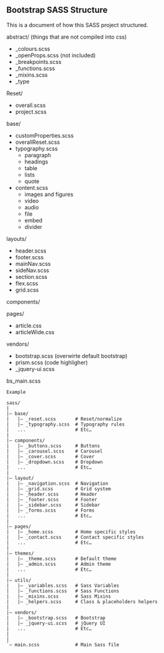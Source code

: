 ## Bootstrap SASS Structure

This is a document of how this SASS project structured.


abstract/ (things that are not compiled into css)
- _colours.scss
- _openProps.scss (not included)
- _breakpoints.scss
- _functions.scss
- _mixins.scss
- _type


Reset/
- overall.scss
- project.scss

base/
- customProperties.scss
- overallReset.scss
- typography.scss
    - paragraph
    - headings
    - table
    - lists
    - quote
- content.scss
    - images and figures
    - video
    - audio
    - file
    - embed
    - divider

layouts/
- header.scss
- footer.scss
- mainNav.scss
- sideNav.scss
- section.scss
- flex.scss
- grid.scss

components/


pages/
- article.css
- articleWide.css



vendors/
- bootstrap.scss (overwirte default bootstrap)
- prism.scss (code highligher)
- _jquery-ui.scss


bs_main.scss



```
Example

sass/
|
|– base/
|   |– _reset.scss       # Reset/normalize
|   |– _typography.scss  # Typography rules
|   ...                  # Etc…
|
|– components/
|   |– _buttons.scss     # Buttons
|   |– _carousel.scss    # Carousel
|   |– _cover.scss       # Cover
|   |– _dropdown.scss    # Dropdown
|   ...                  # Etc…
|
|– layout/
|   |– _navigation.scss  # Navigation
|   |– _grid.scss        # Grid system
|   |– _header.scss      # Header
|   |– _footer.scss      # Footer
|   |– _sidebar.scss     # Sidebar
|   |– _forms.scss       # Forms
|   ...                  # Etc…
|
|– pages/
|   |– _home.scss        # Home specific styles
|   |– _contact.scss     # Contact specific styles
|   ...                  # Etc…
|
|– themes/
|   |– _theme.scss       # Default theme
|   |– _admin.scss       # Admin theme
|   ...                  # Etc…
|
|– utils/
|   |– _variables.scss   # Sass Variables
|   |– _functions.scss   # Sass Functions
|   |– _mixins.scss      # Sass Mixins
|   |– _helpers.scss     # Class & placeholders helpers
|
|– vendors/
|   |– _bootstrap.scss   # Bootstrap
|   |– _jquery-ui.scss   # jQuery UI
|   ...                  # Etc…
|
|
`– main.scss             # Main Sass file
```